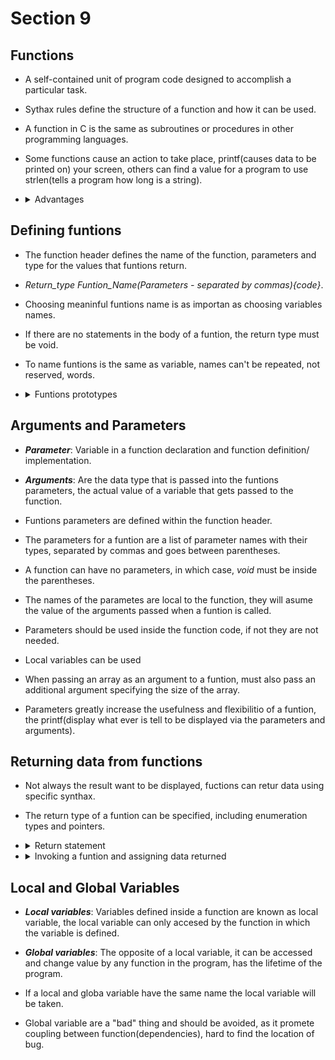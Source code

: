 # Section 9

## Functions

- A self-contained unit of program code designed to accomplish a particular task.

- Sythax rules define the structure of a function and how it can be used.

- A function in C is the same as subroutines or procedures in other programming 
  languages.

- Some functions cause an action to take place, printf(causes data to be printed 
  on) your screen, others can find a value for a program to use strlen(tells a 
  program how long is a string).

- <details>
  <summary>Advantages</summary>
    
    - Allows the divide and conquer strategy, tasks can be divided into several 
    independent substacks, reducing over all complexity.

    - Reduce duplication of code, time, writing, testing and debbuging.

    - A task that is repeated several times can be done with a function.

    - Helps with readability and organization.

    - Reduce the overall development time.

    - Funtions can be reused not only in that program, but in other too.
  </details>

## Defining funtions

- The function header defines the name of the function, parameters and type for
  the values that funtions return.

- *Return_type Funtion_Name(Parameters - separated by commas){code}*.

- Choosing meaninful funtions name is as importan as choosing variables names.

- If there are no statements in the body of a funtion, the return type must be 
  void.

- To name funtions is the same as variable, names can't be repeated, not reserved,
  words.

- <details>
  <summary>Funtions prototypes</summary>

    - Is a statement that defines a funtions, defines name, return value type, 
    and the type of each of its parameters(funtions header).

    - Enables the compiler to generate the appropriate instructions at each point
    where the function is called.

    - Allows any of the functions in the file to call any funtion regardless of 
    where the funtions is called.

    - Dosen't have to be the same paramentes as the funtion (it's better to be the
    same).
  </details> 

## Arguments and Parameters

- ***Parameter***: Variable in a function declaration and function definition/
  implementation.

- ***Arguments***: Are the data type that is passed into the funtions parameters,
  the actual value of a variable that gets passed to the function.

- Funtions parameters are defined within the function header.

- The parameters for a funtion are a list of parameter names with their types,
  separated by commas and goes between parentheses.

- A function can have no parameters, in which case, *void* must be inside the 
  parentheses.

- The names of the parametes are local to the function, they will asume the value
  of the arguments passed when a funtion is called.

- Parameters should be used inside the function code, if not they are not needed.

- Local variables can be used

- When passing an array as an argument to a funtion, must also pass an additional
  argument specifying the size of the array.

- Parameters greatly increase the usefulness and flexibilitio of a funtion, the 
  printf(display what ever is tell to be displayed via the parameters and 
  arguments).

## Returning data from functions

- Not always the result want to be displayed, fuctions can retur data using 
  specific synthax.

- The return type of a funtion can be specified, including enumeration types and
  pointers.

- <details>
  <summary>Return statement</summary>

    - The return expression with no value mean the exiting of a function.

    - This form of the return statement is used exclusively in a funtion where the
      return type has been declared as void(dosen't return a value).

    - The most general form of the return statement is: *return expression;*

    - This form of return statement must be used when the return value type for 
    the function has been declared as some type other than void.

    - The value that is returned to the calling program is the value that results
    when the expression is evaluated.
    
    - A function that has a statements in the function body but don't return a 
    value must have the return type as void if not compiler will have an error 
    message.

    - If expression results in a value that is different from the specified, the 
    compiler will insert a conversion from the type of expression(when posible).

    - There can be more than one more return statement in a function.
  </details>

- <details>
  <summary>Invoking a funtion and assigning data returned</summary>

    - A function is called by using the function name followed by the arguments 
    between parentheses.

    - The values of the arguments that were specified will be assigned to the 
    parameters.

    - When the function executes, the computation proceeds using the values as 
    arguments, arguments most be the same as specified in parameters.

    - If the funtion is used as the right side of an assigment statement, the 
    return value will be substituted for the funtion.

    - *int x = myFunctionCall()*.

    - The calling function dosen't have to recognize or process the value returned
    from a called function.
  </details>

## Local and Global Variables

- ***Local variables***: Variables defined inside a function are known as local 
  variable, the local variable can only accesed by the function in which the 
  variable is defined.

- ***Global variables***: The opposite of a local variable, it can be accessed and
  change value by any function in the program, has the lifetime of the program.

- If a local and globa variable have the same name the local variable will be 
  taken.

- Global variable are a "bad" thing and should be avoided, as it promete coupling
  between function(dependencies), hard to find the location of bug.